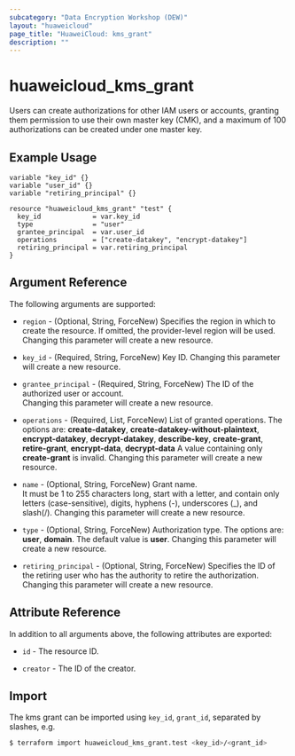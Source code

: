 ```yaml
---
subcategory: "Data Encryption Workshop (DEW)"
layout: "huaweicloud"
page_title: "HuaweiCloud: kms_grant"
description: ""
---
```


# huaweicloud_kms_grant

Users can create authorizations for other IAM users or accounts,
granting them permission to use their own master key (CMK),
and a maximum of 100 authorizations can be created under one master key.

## Example Usage

```HCL
variable "key_id" {}
variable "user_id" {}
variable "retiring_principal" {}

resource "huaweicloud_kms_grant" "test" {
  key_id             = var.key_id
  type               = "user"
  grantee_principal  = var.user_id
  operations         = ["create-datakey", "encrypt-datakey"]
  retiring_principal = var.retiring_principal
}
```

## Argument Reference

The following arguments are supported:

* `region` - (Optional, String, ForceNew) Specifies the region in which to create the resource.
  If omitted, the provider-level region will be used. Changing this parameter will create a new resource.

* `key_id` - (Required, String, ForceNew) Key ID.
  Changing this parameter will create a new resource.

* `grantee_principal` - (Required, String, ForceNew) The ID of the authorized user or account.  
  Changing this parameter will create a new resource.

* `operations` - (Required, List, ForceNew) List of granted operations.
  The options are: **create-datakey**, **create-datakey-without-plaintext**, **encrypt-datakey**,
  **decrypt-datakey**, **describe-key**, **create-grant**, **retire-grant**, **encrypt-data**, **decrypt-data**
  A value containing only **create-grant** is invalid.
  Changing this parameter will create a new resource.

* `name` - (Optional, String, ForceNew) Grant name.  
  It must be 1 to 255 characters long, start with a letter, and contain only letters (case-sensitive),
  digits, hyphens (-), underscores (_), and slash(/).
  Changing this parameter will create a new resource.

* `type` - (Optional, String, ForceNew) Authorization type.
  The options are: **user**, **domain**. The default value is **user**.
  Changing this parameter will create a new resource.

* `retiring_principal` - (Optional, String, ForceNew) Specifies the ID of the retiring user who has the
  authority to retire the authorization. Changing this parameter will create a new resource.

## Attribute Reference

In addition to all arguments above, the following attributes are exported:

* `id` - The resource ID.

* `creator` - The ID of the creator.  

## Import

The kms grant can be imported using
`key_id`, `grant_id`, separated by slashes, e.g.

```bash
$ terraform import huaweicloud_kms_grant.test <key_id>/<grant_id>
```
